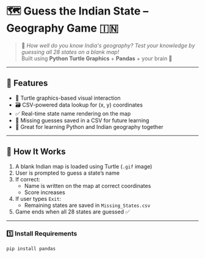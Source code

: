 # 🗺️ Guess the Indian State – Geography Game 🇮🇳

> 🎯 *How well do you know India's geography? Test your knowledge by guessing all 28 states on a blank map!*  
> Built using **Python Turtle Graphics** + **Pandas** + your brain 🧠

---

## 🌟 Features

- 🐢 Turtle graphics-based visual interaction  
- 🗃️ CSV-powered data lookup for (x, y) coordinates  
- ✅ Real-time state name rendering on the map  
- 📁 Missing guesses saved in a CSV for future learning  
- 🧠 Great for learning Python and Indian geography together

---

## 🧩 How It Works

1. A blank Indian map is loaded using Turtle (`.gif` image)
2. User is prompted to guess a state’s name
3. If correct:
   - Name is written on the map at correct coordinates
   - Score increases
4. If user types `Exit`:
   - Remaining states are saved in `Missing_States.csv`
5. Game ends when all 28 states are guessed ✅

---
### 1️⃣ Install Requirements
```bash
pip install pandas
